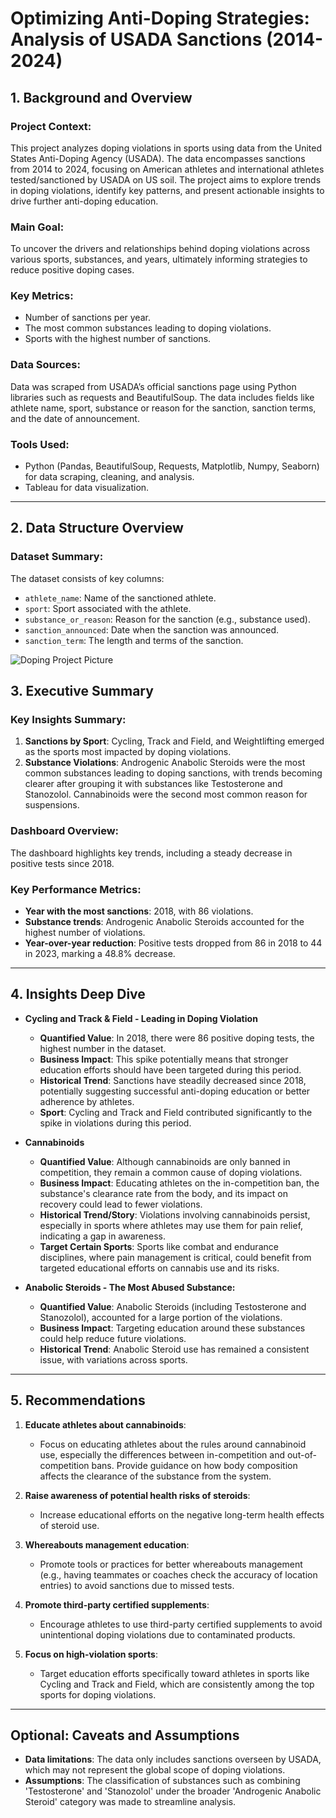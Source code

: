 # Optimizing Anti-Doping Strategies: Analysis of USADA Sanctions (2014-2024)

## 1. Background and Overview

### Project Context:
This project analyzes doping violations in sports using data from the United States Anti-Doping Agency (USADA). The data encompasses sanctions from 2014 to 2024, focusing on American athletes and international athletes tested/sanctioned by USADA on US soil. The project aims to explore trends in doping violations, identify key patterns, and present actionable insights to drive further anti-doping education.

### Main Goal:
To uncover the drivers and relationships behind doping violations across various sports, substances, and years, ultimately informing strategies to reduce positive doping cases.

### Key Metrics:
- Number of sanctions per year.
- The most common substances leading to doping violations.
- Sports with the highest number of sanctions.

### Data Sources:
Data was scraped from USADA’s official sanctions page using Python libraries such as requests and BeautifulSoup. The data includes fields like athlete name, sport, substance or reason for the sanction, sanction terms, and the date of announcement.

### Tools Used:
- Python (Pandas, BeautifulSoup, Requests, Matplotlib, Numpy, Seaborn) for data scraping, cleaning, and analysis.
- Tableau for data visualization.

---

## 2. Data Structure Overview

### Dataset Summary:
The dataset consists of key columns:
- `athlete_name`: Name of the sanctioned athlete.
- `sport`: Sport associated with the athlete.
- `substance_or_reason`: Reason for the sanction (e.g., substance used).
- `sanction_announced`: Date when the sanction was announced.
- `sanction_term`: The length and terms of the sanction.


![Doping Project Picture](https://github.com/user-attachments/assets/00461a98-3bc7-4827-aeec-91fc9c0dea30)


## 3. Executive Summary

### Key Insights Summary:
1. **Sanctions by Sport**: Cycling, Track and Field, and Weightlifting emerged as the sports most impacted by doping violations.
2. **Substance Violations**: Androgenic Anabolic Steroids were the most common substances leading to doping sanctions, with trends becoming clearer after grouping it with substances like Testosterone and Stanozolol. Cannabinoids were the second most common reason for suspensions.

### Dashboard Overview:
The dashboard highlights key trends, including a steady decrease in positive tests since 2018.

### Key Performance Metrics:
- **Year with the most sanctions**: 2018, with 86 violations.
- **Substance trends**: Androgenic Anabolic Steroids accounted for the highest number of violations.
- **Year-over-year reduction**: Positive tests dropped from 86 in 2018 to 44 in 2023, marking a 48.8% decrease.

---

## 4. Insights Deep Dive

- **Cycling and Track & Field - Leading in Doping Violation**
  - **Quantified Value**: In 2018, there were 86 positive doping tests, the highest number in the dataset.
  - **Business Impact**: This spike potentially means that stronger education efforts should have been targeted during this period.
  - **Historical Trend**: Sanctions have steadily decreased since 2018, potentially suggesting successful anti-doping education or better adherence by athletes.
  - **Sport**: Cycling and Track and Field contributed significantly to the spike in violations during this period.

- **Cannabinoids**
  - **Quantified Value**: Although cannabinoids are only banned in competition, they remain a common cause of doping violations.
  - **Business Impact**: Educating athletes on the in-competition ban, the substance's clearance rate from the body, and its impact on recovery could lead to fewer violations.
  - **Historical Trend/Story**: Violations involving cannabinoids persist, especially in sports where athletes may use them for pain relief, indicating a gap in awareness.
  - **Target Certain Sports**: Sports like combat and endurance disciplines, where pain management is critical, could benefit from targeted educational efforts on cannabis use and its risks.

- **Anabolic Steroids - The Most Abused Substance:**
  - **Quantified Value**: Anabolic Steroids (including Testosterone and Stanozolol), accounted for a large portion of the violations.
  - **Business Impact**: Targeting education around these substances could help reduce future violations.
  - **Historical Trend**: Anabolic Steroid use has remained a consistent issue, with variations across sports.

---

## 5. Recommendations

1. **Educate athletes about cannabinoids**:
   - Focus on educating athletes about the rules around cannabinoid use, especially the differences between in-competition and out-of-competition bans. Provide guidance on how body composition affects the clearance of the substance from the system.

2. **Raise awareness of potential health risks of steroids**:
   - Increase educational efforts on the negative long-term health effects of steroid use.

3. **Whereabouts management education**:
   - Promote tools or practices for better whereabouts management (e.g., having teammates or coaches check the accuracy of location entries) to avoid sanctions due to missed tests.

4. **Promote third-party certified supplements**:
   - Encourage athletes to use third-party certified supplements to avoid unintentional doping violations due to contaminated products.

5. **Focus on high-violation sports**:
   - Target education efforts specifically toward athletes in sports like Cycling and Track and Field, which are consistently among the top sports for doping violations.

---

## Optional: Caveats and Assumptions
- **Data limitations**: The data only includes sanctions overseen by USADA, which may not represent the global scope of doping violations.
- **Assumptions**: The classification of substances such as combining 'Testosterone' and 'Stanozolol' under the broader 'Androgenic Anabolic Steroid' category was made to streamline analysis.
